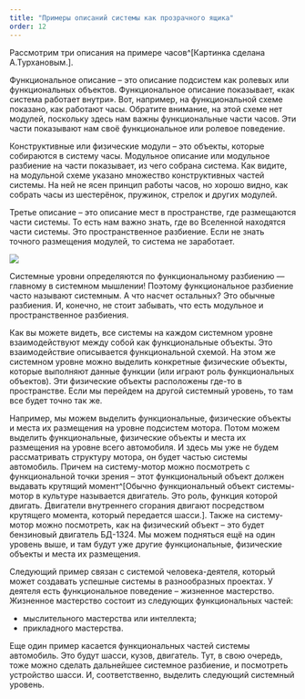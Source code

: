 ```yaml
---
title: "Примеры описаний системы как прозрачного ящика"
order: 12
---
```




Рассмотрим три описания на примере часов^[Картинка сделана А.Турхановым.].

Функциональное описание – это описание подсистем как ролевых или функциональных объектов. Функциональное описание показывает, «как система работает внутри». Вот, например, на функциональной схеме показано, как работают часы. Обратите внимание, на этой схеме нет модулей, поскольку здесь нам важны функциональные части часов. Эти части показывают нам своё функциональное или ролевое поведение.

Конструктивные или физические модули – это объекты, которые собираются в систему часы. Модульное описание или модульное разбиение на части показывает, из чего собрана система. Как видите, на модульной схеме указано множество конструктивных частей системы. На ней не ясен принцип работы часов, но хорошо видно, как собрать часы из шестерёнок, пружинок, стрелок и других модулей.

Третье описание – это описание мест в пространстве, где размещаются части системы. То есть нам важно знать, где во Вселенной находятся части системы. Это пространственное разбиение. Если не знать точного размещения модулей, то система не заработает.


![](/text/systems-thinking-introduction/2025-03-16T0959/6350/21.png)


Системные уровни определяются по функциональному разбиению —главному в системном мышлении! Поэтому функциональное разбиение часто называют системным. А что насчет остальных? Это обычные разбиения. И, конечно, не стоит забывать, что есть модульное и пространственное разбиения.

Как вы можете видеть, все системы на каждом системном уровне взаимодействуют между собой как функциональные объекты. Это взаимодействие описывается функциональной схемой. На этом же системном уровне можно выделить конкретные физические объекты, которые выполняют данные функции (или играют роль функциональных объектов). Эти физические объекты расположены где-то в пространстве. Если мы перейдем на другой системный уровень, то там все будет точно так же.

Например, мы можем выделить функциональные, физические объекты и места их размещения на уровне подсистем мотора. Потом можем выделить функциональные, физические объекты и места их размещения на уровне всего автомобиля. И здесь мы уже не будем рассматривать структуру мотора, он будет частью системы автомобиль. Причем на систему-мотор можно посмотреть с функциональной точки зрения – этот функциональный объект должен выдавать крутящий момент^[Обычно функциональный объект системы-мотор в культуре называется двигатель. Это роль, функция которой двигать. Двигатели внутреннего сгорания двигают посредством крутящего момента, который передается шасси.]. Также на систему-мотор можно посмотреть, как на физический объект – это будет бензиновый двигатель БД-1324. Мы можем подняться ещё на один уровень выше, и там будут уже другие функциональные, физические объекты и места их размещения.

Следующий пример связан с системой человека-деятеля, который может создавать успешные системы в разнообразных проектах. У деятеля есть функциональное поведение – жизненное мастерство. Жизненное мастерство состоит из следующих функциональных частей:

* мыслительного мастерства или интеллекта;
* прикладного мастерства.

Еще один пример касается функциональных частей системы автомобиль. Это будут шасси, кузов, двигатель. Тут, в свою очередь, тоже можно сделать дальнейшее системное разбиение, и посмотреть устройство шасси. И, соответственно, выделить следующий системный уровень.


